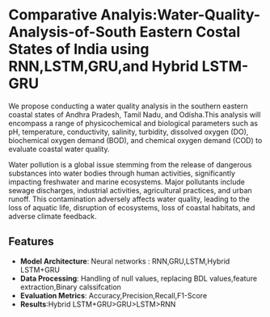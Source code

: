 # Comparative Analyis:Water-Quality-Analysis-of-South Eastern Costal States of India using RNN,LSTM,GRU,and Hybrid LSTM-GRU

We propose conducting a water quality analysis in the southern eastern coastal states of Andhra Pradesh, Tamil Nadu, and Odisha.This analysis will encompass a range of physicochemical and biological parameters such as pH, temperature, conductivity, salinity, turbidity, dissolved oxygen (DO), biochemical oxygen demand (BOD), and chemical oxygen demand (COD) to evaluate coastal water quality.

Water pollution is a global issue stemming from the release of dangerous substances into water bodies through human activities, significantly impacting freshwater and marine ecosystems. Major pollutants include sewage discharges, industrial activities, agricultural practices, and urban runoff. This contamination adversely affects water quality, leading to the loss of aquatic life, disruption of ecosystems, loss of coastal habitats, and adverse climate feedback.


## Features

- **Model Architecture**: Neural networks : RNN,GRU,LSTM,Hybrid LSTM+GRU 
- **Data Processing**: Handling of null values, replacing BDL values,feature extraction,Binary calssifcation
- **Evaluation Metrics**: Accuracy,Precision,Recall,F1-Score
- **Results**:Hybrid LSTM+GRU>GRU>LSTM>RNN



